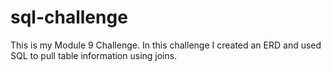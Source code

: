 # sql-challenge
This is my Module 9 Challenge.
In this challenge I created an ERD and used SQL to pull table information using joins. 
